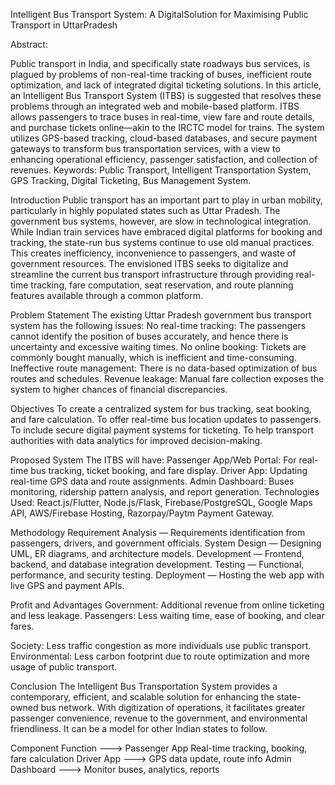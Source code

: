 Intelligent Bus Transport System: A DigitalSolution for Maximising Public Transport in UttarPradesh

Abstract:  
  
Public transport in India, and specifically state roadways bus services, is plagued by problems of non-real-time tracking of buses, inefficient route optimization, and lack of integrated digital ticketing solutions. In this article, an Intelligent Bus Transport System (ITBS) is suggested that resolves these problems through an integrated web and mobile-based platform. ITBS allows passengers to trace buses in real-time, view fare and route details, and purchase tickets online—akin to the IRCTC model for trains. The system utilizes GPS-based tracking, cloud-based databases, and secure payment gateways to transform bus transportation services, with a view to enhancing operational efficiency, passenger satisfaction, and collection of revenues. Keywords: Public Transport, Intelligent Transportation System, GPS Tracking, Digital Ticketing, Bus Management System.

Introduction
Public transport has an important part to play in urban mobility, particularly in highly populated states such as Uttar Pradesh. The government bus systems, however, are slow in technological integration. While Indian train services have embraced digital platforms for booking and tracking, the state-run bus systems continue to use old manual practices. This creates inefficiency, inconvenience to passengers, and waste of government resources. The envisioned ITBS seeks to digitalize and streamline the current bus transport infrastructure through providing real-time tracking, fare computation, seat reservation, and route planning features available through a common platform.

Problem Statement The existing Uttar Pradesh government bus transport system has the following issues: No real-time tracking: The passengers cannot identify the position of buses accurately, and hence there is uncertainty and excessive waiting times. No online booking: Tickets are commonly bought manually, which is inefficient and time-consuming. Ineffective route management: There is no data-based optimization of bus routes and schedules. Revenue leakage: Manual fare collection exposes the system to higher chances of financial discrepancies.

Objectives To create a centralized system for bus tracking, seat booking, and fare calculation. To offer real-time bus location updates to passengers. To include secure digital payment systems for ticketing. To help transport authorities with data analytics for improved decision-making.

Proposed System The ITBS will have: Passenger App/Web Portal: For real-time bus tracking, ticket booking, and fare display. Driver App: Updating real-time GPS data and route assignments. Admin Dashboard: Buses monitoring, ridership pattern analysis, and report generation. Technologies Used: React.js/Flutter, Node.js/Flask, Firebase/PostgreSQL, Google Maps API, AWS/Firebase Hosting, Razorpay/Paytm Payment Gateway.

Methodology Requirement Analysis — Requirements identification from passengers, drivers, and government officials. System Design — Designing UML, ER diagrams, and architecture models. Development — Frontend, backend, and database integration development. Testing — Functional, performance, and security testing. Deployment — Hosting the web app with live GPS and payment APIs.

Profit and Advantages Government: Additional revenue from online ticketing and less leakage. Passengers: Less waiting time, ease of booking, and clear fares.

Society: Less traffic congestion as more individuals use public transport. Environmental: Less carbon footprint due to route optimization and more usage of public transport.

Conclusion The Intelligent Bus Transportation System provides a contemporary, efficient, and scalable solution for enhancing the state-owned bus network. With digitization of operations, it facilitates greater passenger convenience, revenue to the government, and environmental friendliness. It can be a model for other Indian states to follow.

Component Function ---> Passenger App Real-time tracking, booking, fare calculation Driver App ---> GPS data update, route info Admin Dashboard ---> Monitor buses, analytics, reports
